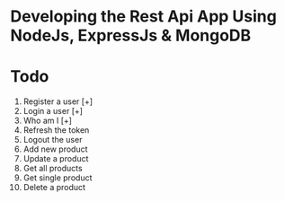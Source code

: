 # Developing the Rest Api App Using NodeJs, ExpressJs & MongoDB

# Todo
1. Register a user [+]
2. Login a user [+]
3. Who am I [+]
4. Refresh the token
5. Logout the user
6. Add new product
7. Update a product
8. Get all products
9. Get single product
10. Delete a product